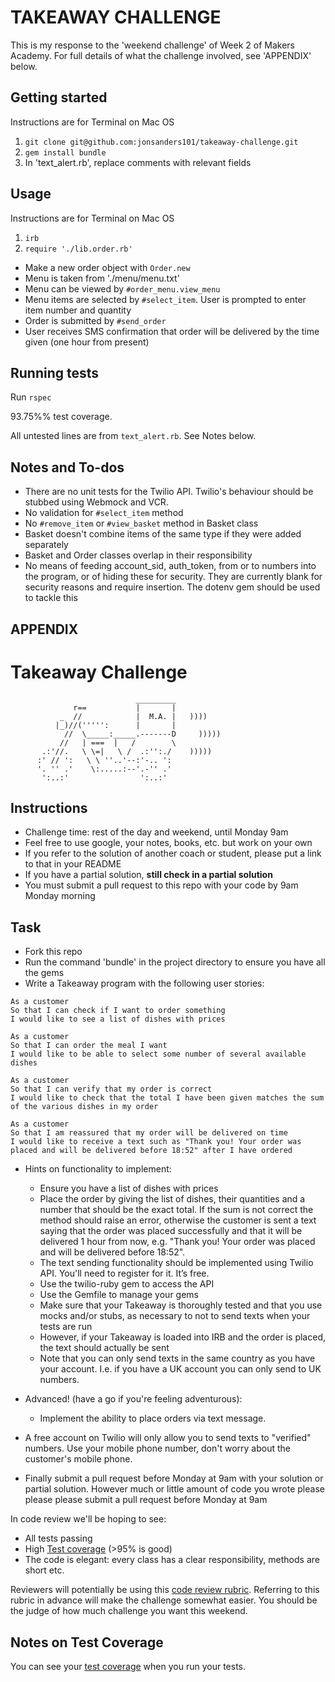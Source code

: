 # TAKEAWAY CHALLENGE

This is my response to the 'weekend challenge' of Week 2 of Makers Academy. For full details of what the challenge involved, see 'APPENDIX' below.

## Getting started

Instructions are for Terminal on Mac OS

1) `git clone git@github.com:jonsanders101/takeaway-challenge.git`
2) `gem install bundle`
3) In 'text_alert.rb', replace comments with relevant fields

## Usage

Instructions are for Terminal on Mac OS

1) `irb`
2) `require './lib.order.rb'`

* Make a new order object with `Order.new`
* Menu is taken from './menu/menu.txt'
* Menu can be viewed by `#order_menu.view_menu`
* Menu items are selected by `#select_item`. User is prompted to enter item number and quantity
* Order is submitted by `#send_order`
* User receives SMS confirmation that order will be delivered by the time given (one hour from present)

## Running tests

Run `rspec`

93.75%% test coverage.

All untested lines are from `text_alert.rb`. See Notes below.

## Notes and To-dos

* There are no unit tests for the Twilio API. Twilio's behaviour should be stubbed using Webmock and VCR.
* No validation for `#select_item` method
* No `#remove_item` or `#view_basket` method in Basket class
* Basket doesn't combine items of the same type if they were added separately
* Basket and Order classes overlap in their responsibility
* No means of feeding account_sid, auth_token, from or to numbers into the program, or of hiding these for security. They are currently blank for security reasons and require insertion. The dotenv gem should be used to tackle this

## APPENDIX

Takeaway Challenge
==================
```
                            _________
              r==           |       |
           _  //            |  M.A. |   ))))
          |_)//(''''':      |       |
            //  \_____:_____.-------D     )))))
           //   | ===  |   /        \
       .:'//.   \ \=|   \ /  .:'':./    )))))
      :' // ':   \ \ ''..'--:'-.. ':
      '. '' .'    \:.....:--'.-'' .'
       ':..:'                ':..:'

 ```

Instructions
-------

* Challenge time: rest of the day and weekend, until Monday 9am
* Feel free to use google, your notes, books, etc. but work on your own
* If you refer to the solution of another coach or student, please put a link to that in your README
* If you have a partial solution, **still check in a partial solution**
* You must submit a pull request to this repo with your code by 9am Monday morning

Task
-----

* Fork this repo
* Run the command 'bundle' in the project directory to ensure you have all the gems
* Write a Takeaway program with the following user stories:

```
As a customer
So that I can check if I want to order something
I would like to see a list of dishes with prices

As a customer
So that I can order the meal I want
I would like to be able to select some number of several available dishes

As a customer
So that I can verify that my order is correct
I would like to check that the total I have been given matches the sum of the various dishes in my order

As a customer
So that I am reassured that my order will be delivered on time
I would like to receive a text such as "Thank you! Your order was placed and will be delivered before 18:52" after I have ordered
```

* Hints on functionality to implement:
  * Ensure you have a list of dishes with prices
  * Place the order by giving the list of dishes, their quantities and a number that should be the exact total. If the sum is not correct the method should raise an error, otherwise the customer is sent a text saying that the order was placed successfully and that it will be delivered 1 hour from now, e.g. "Thank you! Your order was placed and will be delivered before 18:52".
  * The text sending functionality should be implemented using Twilio API. You'll need to register for it. It’s free.
  * Use the twilio-ruby gem to access the API
  * Use the Gemfile to manage your gems
  * Make sure that your Takeaway is thoroughly tested and that you use mocks and/or stubs, as necessary to not to send texts when your tests are run
  * However, if your Takeaway is loaded into IRB and the order is placed, the text should actually be sent
  * Note that you can only send texts in the same country as you have your account. I.e. if you have a UK account you can only send to UK numbers.

* Advanced! (have a go if you're feeling adventurous):
  * Implement the ability to place orders via text message.

* A free account on Twilio will only allow you to send texts to "verified" numbers. Use your mobile phone number, don't worry about the customer's mobile phone.
* Finally submit a pull request before Monday at 9am with your solution or partial solution.  However much or little amount of code you wrote please please please submit a pull request before Monday at 9am


In code review we'll be hoping to see:

* All tests passing
* High [Test coverage](https://github.com/makersacademy/course/blob/master/pills/test_coverage.md) (>95% is good)
* The code is elegant: every class has a clear responsibility, methods are short etc.

Reviewers will potentially be using this [code review rubric](docs/review.md).  Referring to this rubric in advance will make the challenge somewhat easier.  You should be the judge of how much challenge you want this weekend.

Notes on Test Coverage
------------------

You can see your [test coverage](https://github.com/makersacademy/course/blob/master/pills/test_coverage.md) when you run your tests.
